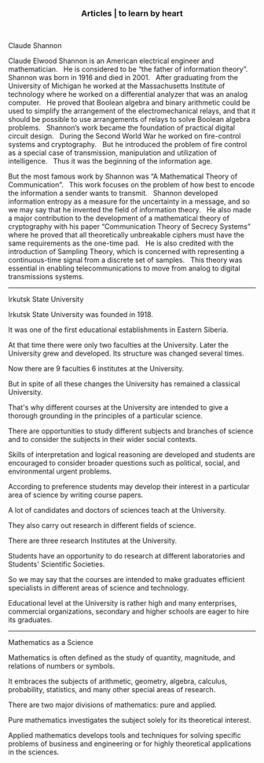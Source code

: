 ### <p align="center">Articles  | to learn by heart </p>

<br>


Claude Shannon

Claude Elwood Shannon is an American electrical engineer and mathematician.
 
He is considered to be “the father of information theory”.
 
Shannon was born in 1916 and died in 2001.
 
After graduating from the University of Michigan he worked at the Massachusetts Institute of technology where he worked on a differential analyzer that was an analog computer.
 
He proved that Boolean algebra and binary arithmetic could be used to simplify the arrangement of the electromechanical relays, and that it should be possible to use arrangements of relays to solve Boolean algebra problems.
 
Shannon’s work became the foundation of practical digital circuit design.
 
During the Second World War he worked on fire-control systems and cryptography.
 
But he introduced the problem of fire control as a special case of transmission, manipulation and utilization of intelligence.
 
Thus it was the beginning of the information age.

But the most famous work by Shannon was “A Mathematical Theory of Communication”.
 
This work focuses on the problem of how best to encode the information a sender wants to transmit.
 
Shannon developed information entropy as a measure for the uncertainty in a message, and so we may say that he invented the field of information theory.
 
He also made a major contribution to the development of a mathematical theory of cryptography with his paper “Communication Theory of Secrecy Systems” where he proved that all theoretically unbreakable ciphers must have the same requirements as the one-time pad.
 
He is also credited with the introduction of Sampling Theory, which is concerned with representing a continuous-time signal from a discrete set of samples.
 
This theory was essential in enabling telecommunications to move from analog to digital transmissions systems.

---


Irkutsk State University 

Irkutsk State University was founded in 1918.

 It was one of the first educational establishments in Eastern Siberia.

 At that time there were only two faculties at the University. Later the University grew and developed. Its structure was changed several times. 

Now there are 9 faculties 6 institutes at the University. 

But in spite of all these changes the University has remained a classical University. 

That's why different courses at the University are intended to give a thorough grounding in the principles of a particular science. 

There are opportunities to study different subjects and branches of science and to consider the subjects in their wider social contexts. 

Skills of interpretation and logical reasoning are developed and students are encouraged to consider broader questions such as political, social, and environmental urgent problems. 

According to preference students may develop their interest in a particular area of science by writing course papers. 

A lot of candidates and doctors of sciences teach at the University. 

They also carry out research in different fields of science. 

There are three research Institutes at the University. 

Students have an opportunity to do research at different laboratories and Students' Scientific Societies. 

So we may say that the courses are intended to make graduates efficient specialists in different areas of science and technology. 

Educational level at the University is rather high and many enterprises, commercial organizations, secondary and higher schools are eager to hire its graduates.

---



Mathematics as a Science

Mathematics is often defined as the study of quantity, magnitude, and relations of numbers or symbols. 

It embraces the subjects of arithmetic, geometry, algebra, calculus, probability, statistics, and many other special areas of research.

There are two major divisions of mathematics: pure and applied. 

Pure mathematics investigates the subject solely for its theoretical interest. 

Applied mathematics develops tools and techniques for solving specific problems of business and engineering or for highly theoretical applications in the sciences.

